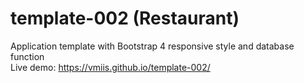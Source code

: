 # template-002 (Restaurant)

Application template with Bootstrap 4 responsive style and database function  
Live demo: https://vmiis.github.io/template-002/
